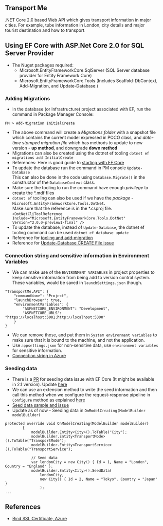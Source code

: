 ## Transport Me
.NET Core 2.0 based Web API which gives transport information in major cities. For example, tube information in London, city details and major tourist destination and how to transport. 

## Using EF Core with ASP.Net Core 2.0 for SQL Server Provider
- The Nuget packages required: 
    - Microsoft.EntityFrameworkCore.SqlServer (SQL Server database provider for Entity Framework Core)
    - Microsoft.EntityFrameworkCore.Tools (Includes Scaffold-DbContext, Add-Migration, and Update-Database.)

### Adding Migrations
- In the database (or Infrastructure) project associated with EF, run the command in Package Manager Console:  
```
PM > Add-Migration InitialCreate
```
- The above command will create a *Migrations folder* with a snapshot file which contains the current model expressed in POCO class, and *date-time stamped migration file* which has methods to update to new version - **up method**, and downgrade **down method**
- Migrations can also be created using the dotnet ef tooling `dotnet ef migrations add InitialCreate`
- References: Here is good guide to [starting with EF Core](https://docs.microsoft.com/en-us/aspnet/core/data/ef-mvc/intro)
- To update the database run the command in PM console `Update-Database`  
This can also be done in the code using `Database.Migrate()` in the constructor of the `DatabaseContext` class.   
- Make sure the tooling to run the command have enough *privilege* to create the *.mdf files
- `dotnet ef` tooling can also be used if we have the *package* - `Microsoft.EntityFrameworkCore.Tools.DotNet`.  
Make sure that the reference is in the *.csproj file.  
`<DotNetCliToolReference Include="Microsoft.EntityFrameworkCore.Tools.DotNet" Version="2.0.0-preview1-final" />`
- To update the database, instead of `Update-Database`, the dotnet ef tooling command can be used `dotnet ef database update`
- Reference for [tooling and add-migration](https://github.com/aspnet/EntityFrameworkCore/issues/8996)
- Reference for [Update-Database CREATE File issue](https://github.com/aspnet/EntityFramework6/issues/384)

### Connection string and sensitive information in Environment Variables
- We can make use of the `ENVIRONMENT VARIABLES` in project properties to keep sensitive information from being add to version control system. These variables, would be saved in `launchSettings.json` though. 
```
"TransportMe.API": {
    "commandName": "Project",
    "launchBrowser": true,
    "environmentVariables": {
        "ASPNETCORE_ENVIRONMENT": "Development",
        "ASPNETCORE_URLS": "https://localhost:5001;http://localhost:5000"
    }
}
```
- We can remove those, and put them in `System environment variables` to make sure that it is bound to the machine, and not the application. 
- Use `appsettings.json` for non-sensitive data, use `environment variables` for sensitive information. 
- [Connection string in Azure](https://docs.microsoft.com/en-us/azure/app-service/app-service-web-tutorial-dotnetcore-sqldb#configure-an-environment-variable)

### Seeding data
- There is a [PR](https://github.com/aspnet/EntityFrameworkCore/issues/629) for seeding data issue with EF Core (It might be available in 2.1 version). Update [here](https://github.com/aspnet/EntityFrameworkCore/pull/9996)
- We can use an extension method to write the seed information and then call this method when we configure the request-response pipeline in `Configure` method as explained [here](https://www.learnentityframeworkcore.com/migrations/seeding)
- [Seed data sample and issue](https://github.com/aspnet/EntityFrameworkCore/issues/11114)
- Update as of now - Seeding data in `OnModelCreating(ModelBuilder modelBuilder)`
```
protected override void OnModelCreating(ModelBuilder modelBuilder)
        {
            modelBuilder.Entity<City>().ToTable("City");
            modelBuilder.Entity<TransportMode>().ToTable("TransportMode");
            modelBuilder.Entity<TransportService>().ToTable("TransportService");

            // Seed data
            var londonCity = new City() { Id = 1, Name = "London", Country = "England" };
            modelBuilder.Entity<City>().SeedData(
                londonCity,
                new City() { Id = 2, Name = "Tokyo", Country = "Japan" }
                );
...
```

## References
- [Bind SSL Certificate, Azure](https://docs.microsoft.com/en-us/azure/app-service/app-service-web-tutorial-custom-ssl)